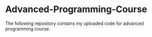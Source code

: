 # Advanced-Programming-Course
The following repository contains my uploaded code for advanced programming course.
